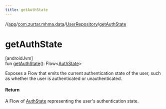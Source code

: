 ```yaml
---
title: getAuthState
---
```

//[app](../../../index.html)/[com.zurtar.mhma.data](../index.html)/[UserRepository](index.html)/[getAuthState](get-auth-state.html)



# getAuthState



[androidJvm]\
fun [getAuthState](get-auth-state.html)(): Flow&lt;[AuthState](../../com.zurtar.mhma.auth/-auth-state/index.html)&gt;



Exposes a Flow that emits the current authentication state of the user, such as whether the user is authenticated or unauthenticated.



#### Return



A Flow of [AuthState](../../com.zurtar.mhma.auth/-auth-state/index.html) representing the user's authentication state.



